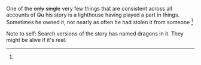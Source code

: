 One of the ~~only~~ ~~single~~ very few things that are consistent across all accounts of ~~Qu~~ his story is a lighthouse having played a part in things. Sometimes he owned it, not nearly as often he had stolen it from someone [^dragon]

[^dragon]:
Note to self: Search versions of the story has named dragons in it. They might be alive if it's real.